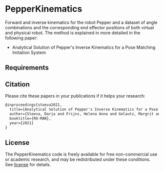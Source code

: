 # PepperKinematics
Forward and inverse kinematics for the robot Pepper and a dataset of angle combinations and the corresponding end effector positions of both virtual and physical robot. The method is explained in more detailed in the following paper: 
- Analytical Solution of Pepper's Inverse Kinematics for a Pose Matching Imitation System

## Requirements


## Citation

Please cite these papers in your publications if it helps your research:

```latex
@inproceedings{stoeva2021,
  title={Analytical Solution of Pepper's Inverse Kinematics for a Pose Matching Imitation System},
  author={Stoeva, Darja and Frijns, Helena Anna and Gelautz, Margrit and Sch{\"u}rer, Oliver},
  booktitle={RO-MAN},
  year={2021}
}
```

## License

The PepperKinematics code is freely available for free non-commercial use or academic research, and may be redistributed under these conditions. See [license](/LICENSE) for details.
